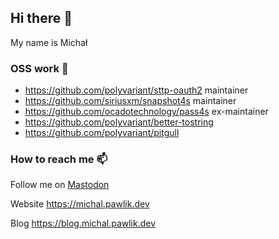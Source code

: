 ## Hi there 👋

My name is Michał

### OSS work 🔭

- https://github.com/polyvariant/sttp-oauth2 maintainer
- https://github.com/siriusxm/snapshot4s maintainer
- https://github.com/ocadotechnology/pass4s ex-maintainer
- https://github.com/polyvariant/better-tostring
- https://github.com/polyvariant/pitgull

### How to reach me 📫

Follow me on <a rel="me" href="https://hostux.social/@majkp">Mastodon</a> 

Website https://michal.pawlik.dev

Blog https://blog.michal.pawlik.dev
